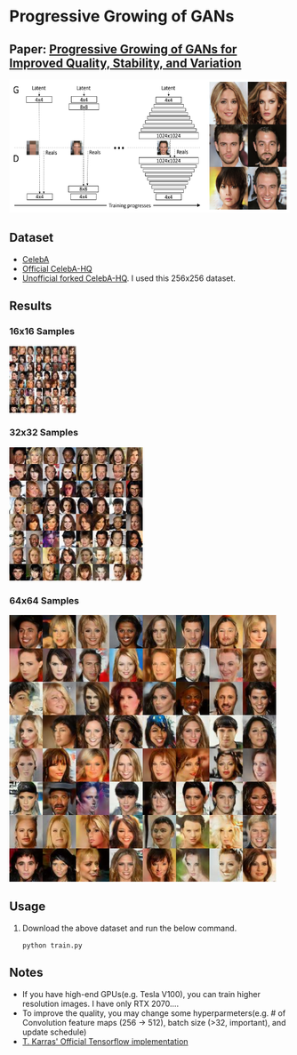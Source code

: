 # Progressive Growing of GANs

## Paper: [Progressive Growing of GANs for Improved Quality, Stability, and Variation](https://arxiv.org/pdf/1710.10196.pdf)

<img src="/assets/pggan.png" height="240"/>


## Dataset
- [CelebA](http://mmlab.ie.cuhk.edu.hk/projects/CelebA.html)
- [Official CelebA-HQ](https://drive.google.com/drive/folders/0B4qLcYyJmiz0TXY1NG02bzZVRGs)
- [Unofficial forked CelebA-HQ](https://drive.google.com/drive/folders/11Vz0fqHS2rXDb5pprgTjpD7S2BAJhi1P). I used this 256x256 dataset.

## Results
### 16x16 Samples
<img src="/assets/16x16.jpg" width="120" height="120" />

### 32x32 Samples
<img src="/assets/32x32.jpg" width="240" height="240" />

### 64x64 Samples
<img src="/assets/64x64.jpg" width="480" height="480" />

## Usage
1. Download the above dataset and run the below command.
    ```
    python train.py
    ```


## Notes
- If you have high-end GPUs(e.g. Tesla V100), you can train higher resolution images. I have only RTX 2070....
- To improve the quality, you may change some hyperparmeters(e.g. # of Convolution feature maps (256 -> 512), batch size (>32, important), and update schedule)
- [T. Karras' Official Tensorflow implementation](https://github.com/tkarras/progressive_growing_of_gans)